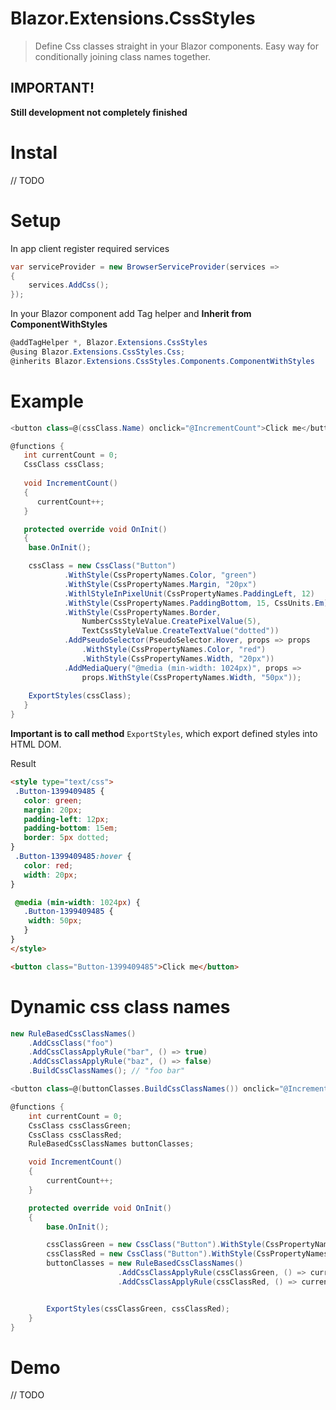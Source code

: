 # Blazor.Extensions.CssStyles

> Define Css classes straight in your Blazor components.
> Easy way for conditionally joining class names together.

## IMPORTANT!
**Still development not completely finished** 

# Instal
// TODO

# Setup
In app client register required services
```cs
var serviceProvider = new BrowserServiceProvider(services =>
{
    services.AddCss();
});
```
In your Blazor component add Tag helper and **Inherit from ComponentWithStyles**
```cs
@addTagHelper *, Blazor.Extensions.CssStyles
@using Blazor.Extensions.CssStyles.Css;
@inherits Blazor.Extensions.CssStyles.Components.ComponentWithStyles
```

# Example

```cs
<button class=@(cssClass.Name) onclick="@IncrementCount">Click me</button>

@functions {
   int currentCount = 0;
   CssClass cssClass;
   
   void IncrementCount()
   {
      currentCount++;
   }

   protected override void OnInit()
   {
	base.OnInit();

	cssClass = new CssClass("Button")
			.WithStyle(CssPropertyNames.Color, "green")
			.WithStyle(CssPropertyNames.Margin, "20px")
			.WithlStyleInPixelUnit(CssPropertyNames.PaddingLeft, 12)
			.WithStyle(CssPropertyNames.PaddingBottom, 15, CssUnits.Em)
			.WithStyle(CssPropertyNames.Border,
				NumberCssStyleValue.CreatePixelValue(5),
				TextCssStyleValue.CreateTextValue("dotted"))
			.AddPseudoSelector(PseudoSelector.Hover, props => props
				.WithStyle(CssPropertyNames.Color, "red")
				.WithStyle(CssPropertyNames.Width, "20px"))
			.AddMediaQuery("@media (min-width: 1024px)", props =>
				props.WithStyle(CssPropertyNames.Width, "50px"));
				
	ExportStyles(cssClass);
   }
}
```

**Important is to call method** ``ExportStyles``, which export defined styles into HTML DOM.

Result
```html
<style type="text/css">
 .Button-1399409485 {
   color: green;
   margin: 20px;
   padding-left: 12px;
   padding-bottom: 15em;
   border: 5px dotted;
}
 .Button-1399409485:hover {
   color: red;
   width: 20px;
}

 @media (min-width: 1024px) {
   .Button-1399409485 {
	width: 50px;
   }
}
</style>

<button class="Button-1399409485">Click me</button>
```

# Dynamic css class names
```cs
new RuleBasedCssClassNames()
    .AddCssClass("foo")
    .AddCssClassApplyRule("bar", () => true)
    .AddCssClassApplyRule("baz", () => false)
	.BuildCssClassNames(); // "foo bar"
```

```cs
<button class=@(buttonClasses.BuildCssClassNames()) onclick="@IncrementCount">Click me</button>

@functions {
    int currentCount = 0;
    CssClass cssClassGreen;
    CssClass cssClassRed;
    RuleBasedCssClassNames buttonClasses;

    void IncrementCount()
    {
        currentCount++;
    }

    protected override void OnInit()
    {
        base.OnInit();

        cssClassGreen = new CssClass("Button").WithStyle(CssPropertyNames.Color, "green");
        cssClassRed = new CssClass("Button").WithStyle(CssPropertyNames.Color, "red");
        buttonClasses = new RuleBasedCssClassNames()
                        .AddCssClassApplyRule(cssClassGreen, () => currentCount % 2 == 0)
                        .AddCssClassApplyRule(cssClassRed, () => currentCount % 2 > 0);


        ExportStyles(cssClassGreen, cssClassRed);
    }
}
```

# Demo
// TODO
